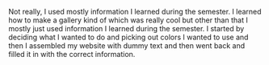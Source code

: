 Not really, I used mostly information I learned during the semester.
I learned how to make a gallery kind of which was really cool but other than that I mostly just used information I learned during the semester.
I started by deciding what I wanted to do and picking out colors I wanted to use and then I assembled my website with dummy text and then went back and filled it in with the correct information.
